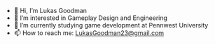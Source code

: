 - 👋 Hi, I’m Lukas Goodman
- 👀 I’m interested in Gameplay Design and Engineering
- 🌱 I’m currently studying game development at Pennwest University
- 📫 How to reach me: LukasGoodman23@gmail.com

<!---
LukasGoodman23/LukasGoodman23 is a ✨ special ✨ repository because its `README.md` (this file) appears on your GitHub profile.
You can click the Preview link to take a look at your changes.
--->
